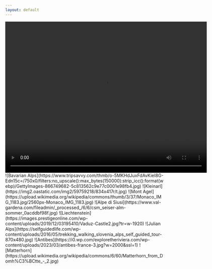 ```yaml
---
layout: default
---
```

<html>
    <video width="640" height="480" controls>
        <source src="assets/video/interlaken.mp4" type="video/mp4">
    </video>
    <br>
</html>
![Bavarian Alps](https://www.tripsavvy.com/thmb/o-5MKHdJuxFdAvKieI8G-Edn15c=/750x0/filters:no_upscale():max_bytes(150000):strip_icc():format(webp)/GettyImages-866749682-5c813562c9e77c0001e98fb4.jpg)
![Kleinarl](https://img2.oastatic.com/img2/59759218/834x417r/t.jpg)
![Mont Agel](https://upload.wikimedia.org/wikipedia/commons/thumb/3/37/Monaco_IMG_1183.jpg/2560px-Monaco_IMG_1183.jpg)
![Alpe di Siusi](https://www.val-gardena.com/fileadmin/_processed_/6/6/csm_seiser-alm-sommer_0acddbf98f.jpg)
![Liechtenstein](https://images.prestigeonline.com/wp-content/uploads/2019/12/03195410/Vaduz-Castle2.jpg?tr=w-1920)
![Julian Alps](https://selfguidedlife.com/wp-content/uploads/2016/05/trekking_walking_slovenia_alps_self_guided_tour-870x480.jpg)
![Antibes](https://i0.wp.com/exploretheriviera.com/wp-content/uploads/2023/03/antibes-france-3.jpg?w=2000&ssl=1)
![Matterhorn](https://upload.wikimedia.org/wikipedia/commons/6/60/Matterhorn_from_Domh%C3%BCtte_-_2.jpg)